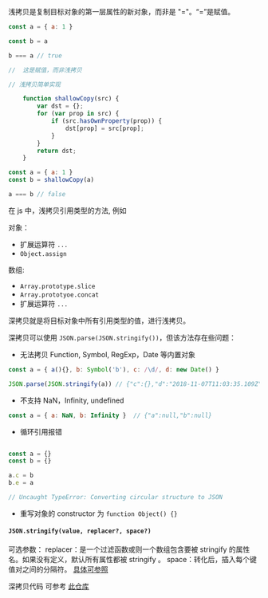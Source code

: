 浅拷贝是复制目标对象的第一层属性的新对象，而非是 "="。“=”是赋值。

```js
const a = { a: 1 }

const b = a

b === a // true

//  这是赋值，而非浅拷贝
```

```js
// 浅拷贝简单实现

    function shallowCopy(src) {
        var dst = {};
        for (var prop in src) {
            if (src.hasOwnProperty(prop)) {
                dst[prop] = src[prop];
            }
        }
        return dst;
    }

const a = { a: 1 }
const b = shallowCopy(a)

a === b // false

```

在 js 中，浅拷贝引用类型的方法, 例如

对象：
- 扩展运算符 `...`
- `Object.assign`

数组:

- `Array.prototype.slice`
- `Array.prototyoe.concat`
- 扩展运算符 `...`


深拷贝就是将目标对象中所有引用类型的值，进行浅拷贝。

深拷贝可以使用 `JSON.parse(JSON.stringify())`，但该方法存在些问题：

- 无法拷贝 Function, Symbol, RegExp，Date 等内置对象
```js
const a = { a(){}, b: Symbol('b'), c: /\d/, d: new Date() }

JSON.parse(JSON.stringify(a)) // {"c":{},"d":"2018-11-07T11:03:35.109Z"}
```

- 不支持 NaN，Infinity, undefined 
```js
const a = { a: NaN, b: Infinity }  // {"a":null,"b":null}
```

- 循环引用报错

```js

const a = {}
const b = {}

a.c = b
b.e = a

// Uncaught TypeError: Converting circular structure to JSON

```

- 重写对象的 constructor 为 `function Object() {}`

  

#### `JSON.stringify(value, replacer?, space?)`

可选参数： 
replacer：是一个过滤函数或则一个数组包含要被 stringify 的属性名。如果没有定义，默认所有属性都被 stringify 。
space：转化后，插入每个键值对之间的分隔符。 [具体可参照](https://blog.fundebug.com/2017/08/17/what-you-didnt-know%20about-json-stringify/)

深拷贝代码 可参考 [此仓库](https://github.com/rxy001/clone)